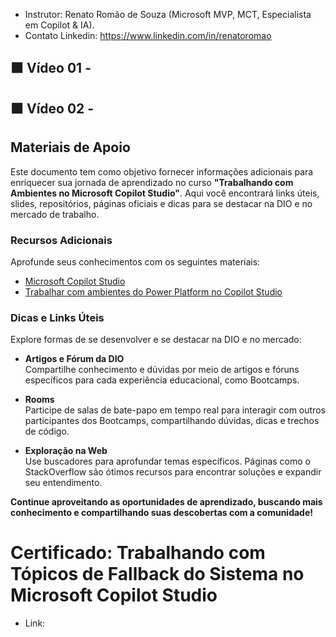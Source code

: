 - Instrutor: Renato Romão de Souza (Microsoft MVP, MCT, Especialista em Copilot & IA).
- Contato Linkedin: https://www.linkedin.com/in/renatoromao

## 🟩 Vídeo 01 - 



## 🟩 Vídeo 02 - 


## Materiais de Apoio

Este documento tem como objetivo fornecer informações adicionais para enriquecer sua jornada de aprendizado no curso **"Trabalhando com Ambientes no Microsoft Copilot Studio"**. Aqui você encontrará links úteis, slides, repositórios, páginas oficiais e dicas para se destacar na DIO e no mercado de trabalho.

### Recursos Adicionais

Aprofunde seus conhecimentos com os seguintes materiais:

- [Microsoft Copilot Studio](https://www.microsoft.com/pt-br/microsoft-copilot/microsoft-copilot-studio)
- [Trabalhar com ambientes do Power Platform no Copilot Studio](https://learn.microsoft.com/pt-br/microsoft-copilot-studio/environments-first-run-experience)

### Dicas e Links Úteis

Explore formas de se desenvolver e se destacar na DIO e no mercado:

- **Artigos e Fórum da DIO**  
  Compartilhe conhecimento e dúvidas por meio de artigos e fóruns específicos para cada experiência educacional, como Bootcamps.

- **Rooms**  
  Participe de salas de bate-papo em tempo real para interagir com outros participantes dos Bootcamps, compartilhando dúvidas, dicas e trechos de código.

- **Exploração na Web**  
  Use buscadores para aprofundar temas específicos. Páginas como o StackOverflow são ótimos recursos para encontrar soluções e expandir seu entendimento.

**Continue aproveitando as oportunidades de aprendizado, buscando mais conhecimento e compartilhando suas descobertas com a comunidade!**

# Certificado: Trabalhando com Tópicos de Fallback do Sistema no Microsoft Copilot Studio

- Link: 